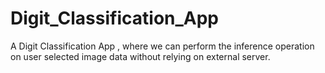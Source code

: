 # Digit_Classification_App
A Digit Classification App , where we can perform the inference operation on user selected image data without relying on external server.
